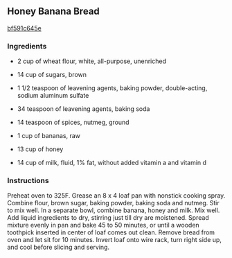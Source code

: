 ## Honey Banana Bread

[bf591c645e](http://www.food.com/recipe/honey-banana-bread-57602)

### Ingredients

 - 2 cup of wheat flour, white, all-purpose, unenriched

 - 14 cup of sugars, brown

 - 1 1/2 teaspoon of leavening agents, baking powder, double-acting, sodium aluminum sulfate

 - 34 teaspoon of leavening agents, baking soda

 - 14 teaspoon of spices, nutmeg, ground

 - 1 cup of bananas, raw

 - 13 cup of honey

 - 14 cup of milk, fluid, 1% fat, without added vitamin a and vitamin d

### Instructions

Preheat oven to 325F. Grease an 8 x 4 loaf pan with nonstick cooking spray. Combine flour, brown sugar, baking powder, baking soda and nutmeg. Stir to mix well. In a separate bowl, combine banana, honey and milk. Mix well. Add liquid ingredients to dry, stirring just till dry are moistened. Spread mixture evenly in pan and bake 45 to 50 minutes, or until a wooden toothpick inserted in center of loaf comes out clean. Remove bread from oven and let sit for 10 minutes. Invert loaf onto wire rack, turn right side up, and cool before slicing and serving.